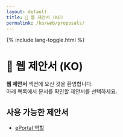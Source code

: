 ```yaml
---
layout: default
title: 📄 웹 제안서 (KO)
permalink: /ko/web/proposals/
---
```


<link rel="stylesheet" href="{{ '/assets/css/custom.css' | relative_url }}">
{% include lang-toggle.html %}

# 📄 웹 제안서 (KO)

**웹 제안서** 섹션에 오신 것을 환영합니다.  
아래 목록에서 문서를 확인할 제안서를 선택하세요.

## 사용 가능한 제안서
- [ePortal 역할](./ePortal-roles/)
